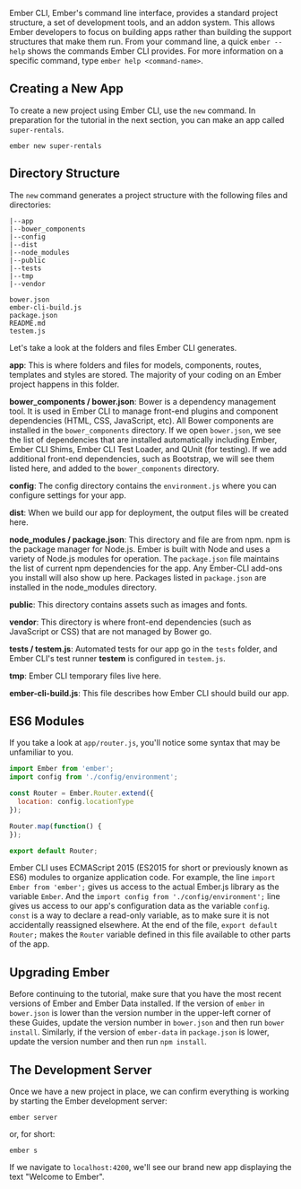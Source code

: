 Ember CLI, Ember's command line interface, provides a standard project
structure, a set of development tools, and an addon system.
This allows Ember developers to focus on building apps rather
than building the support structures that make them run.
From your command line, a quick `ember --help` shows
the commands Ember CLI provides. For more information on a specific command,
type `ember help <command-name>`.

## Creating a New App

To create a new project using Ember CLI, use the `new` command. In preparation
for the tutorial in the next section, you can make an app called `super-rentals`.

```shell
ember new super-rentals
```

## Directory Structure

The `new` command generates a project structure with the following files and
directories:

```text
|--app
|--bower_components
|--config
|--dist
|--node_modules
|--public
|--tests
|--tmp
|--vendor

bower.json
ember-cli-build.js
package.json
README.md
testem.js
```

Let's take a look at the folders and files Ember CLI generates.

**app**: This is where folders and files for models, components, routes,
templates and styles are stored. The majority of your coding on an Ember
project happens in this folder.

**bower_components / bower.json**: Bower is a dependency management tool.
It is used in Ember CLI to manage front-end plugins and component dependencies
(HTML, CSS, JavaScript, etc).  All Bower components are installed in the
`bower_components` directory.  If we open `bower.json`, we see the list of
dependencies that are installed automatically including Ember, Ember
CLI Shims, Ember CLI Test Loader, and QUnit (for testing). If we add additional
front-end dependencies, such as Bootstrap, we will see them listed here, and
added to the `bower_components` directory.

**config**: The config directory contains the `environment.js` where you can
configure settings for your app.

**dist**: When we build our app for deployment, the output files will be created
here.

**node_modules / package.json**: This directory and file are from npm.
npm is the package manager for Node.js. Ember is built with Node and uses a
variety of Node.js modules for operation. The `package.json` file maintains the
list of current npm dependencies for the app.  Any Ember-CLI
add-ons you install will also show up here. Packages listed in `package.json`
are installed in the node_modules directory.

**public**: This directory contains assets such as images and fonts.

**vendor**: This directory is where front-end dependencies (such as JavaScript
or CSS) that are not managed by Bower go.

**tests / testem.js**: Automated tests for our app go in the `tests` folder,
and Ember CLI's test runner **testem** is configured in `testem.js`.

**tmp**: Ember CLI temporary files live here.

**ember-cli-build.js**: This file describes how Ember CLI should build our app.

## ES6 Modules

If you take a look at `app/router.js`, you'll notice some syntax that may be
unfamiliar to you.

```javascript {data-filename=app/router.js}
import Ember from 'ember';
import config from './config/environment';

const Router = Ember.Router.extend({
  location: config.locationType
});

Router.map(function() {
});

export default Router;
```

Ember CLI uses ECMAScript 2015 (ES2015 for short or previously known as ES6) modules to organize application
code.
For example, the line `import Ember from 'ember';` gives us access to the actual
Ember.js library as the variable `Ember`. And the `import config from
'./config/environment';` line gives us access to our app's configuration data
as the variable `config`. `const` is a way to declare a read-only variable, 
as to make sure it is not accidentally reassigned elsewhere. At the end of the file,
`export default Router;` makes the `Router` variable defined in this file available 
to other parts of the app.

## Upgrading Ember

Before continuing to the tutorial, make sure that you have the most recent
versions of Ember and Ember Data installed. If the version of `ember` in
`bower.json` is lower than the version number in the upper-left corner of these
Guides, update the version number in `bower.json` and then run `bower install`.
Similarly, if the version of `ember-data` in `package.json` is lower, update the
version number and then run `npm install`.

## The Development Server

Once we have a new project in place, we can confirm everything is working by
starting the Ember development server:

```shell
ember server
```

or, for short:

```shell
ember s
```

If we navigate to `localhost:4200`, we'll see our brand new app displaying
the text "Welcome to Ember".
